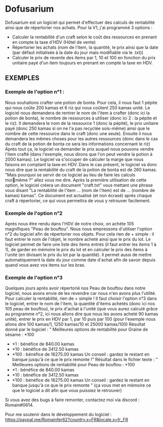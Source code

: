 # Dofusarium

Dofusarium est un logiciel qui permet d'effectuer des calculs de 
rentabilité ainsi que de répertorier nos achats.
Pour la V1, j'ai programmé 3 options :
- Calculer la rentabilité d'un craft selon le coût des ressources en 
prenant en compte la taxe d'HDV (Hôtel de vente)
- Répertorier les achats (nom de l'item, la quantité, le prix ainsi que 
la date (par défaut initialisée à la date du jour mais modifiable via 
le .txt))
- Calculer le prix de revente des items par 1, 10 et 100 en fonction du 
prix unitaire payé d'un item toujours en prenant en compte la taxe en 
HDV.
## EXEMPLES
### Exemple de l'option n°1 :
Nous souhaitons crafter une potion de bonta. Pour cela, il nous faut 1 
pépite qui nous coûte 200 kamas et 6 riz qui nous coûtent 250 kamas unité.
Le logiciel nous demandera de rentrer le nom de l'item à crafter (donc ici 
la potion de bonta), le nombre de ressources à utiliser (donc ici 2 : la 
pépite et le riz).
Il demandera le nom de la ressource 1 (donc la pépité), le prix unitaire 
payé (donc 250 kamas si on ne l'a pas recyclée sois-même) ainsi que le 
nombre de cette ressource dans le craft (donc une seule).
Ensuite il nous demandera les mêmes choses pour les autres ressources 
(donc dans le cas du craft de la potion de bonta ce sera les informations 
concernant le riz)
Après tout ça, le logiciel va demander le prix auquel nous pouvons vendre 
l'item crafté (dans l'exemple, nous dirons que l'on peut vendre la potion 
à 2000 kamas). Le logiciel va s'occuper de calculer la marge que nous 
faisons en comptant la taxe en HDV. Dans le cas présent, le logiciel va 
donc nous dire que la rentabilité du craft de la potion de bonta est de 
260 kamas.
"Mais pourquoi se servir de ce logiciel au lieu de faire les calculs moimême ?" allez vous me dire.
Après la première utilisation de cette option, le logiciel créera un 
document "craft.txt" vous mettant une phrase vous disant "La rentabilité 
de l'item ... (nom de l'item) est de ... (nombre de kamas) kamas". Ce 
document est actualisé (et non écrasé) après chaque craft à répertorier, 
ce qui vous permettra de vous y retrouver facilement.
### Exemple de l'option n°2
Après nous être rendu dans l'HDV de notre choix, on achète 105 magnifiques 
"Peau de bouftou".
Nous nous empressons d'utiliser l'option n°2 du logiciel afin de 
répertorier nos objets.
Pour cela rien de + simple : il faut entrer le nom de l'objet, le nombre 
acheté ainsi que le prix du lot. Le logiciel permet de faire une liste des 
items entrés (il faut entrer les items 1 à 1), de garder en mémoire le 
prix du lot et en calculer le prix des items à l'unité (en divisant le 
prix du lot par la quantité). Il permet aussi de mettre automatiquement la 
date du jour comme date d'achat afin de savoir depuis quand vous avez vos 
items sur les bras.
### Exemple de l'option n°3
Quelques jours après avoir répertorié nos Peau de bouftou dans notre 
logiciel, nous avons envie de les revendre car nous n'en avons plus 
l'utilité. Pour calculer la rentabilité, rien de + simple !
Il faut choisir l'option n°3 dans le logiciel, entrer le nom de l'item, la 
quantité d'items achetés (donc ici nos 105 peau de bouftou), le prix 
d'achat à l'unité (que vous aurez calculé grâce au programme n°2, ici nous 
allons dire que nous les avons acheté 90 kamas unité), entrer le prix en 
HDV par 1, par 10 puis par 100 (pour l'exemple nous allons dire 100 
kamas/1, 1250 kamas/10 et 25000 kamas/100)
Résultat donné par le logiciel :
" Meilleures options de rentabilité pour Graine de sésame : *100
- *1 : bénéfice de 840.00 kamas
- *10 : bénéfice de 3412.50 kamas
- *100 : bénéfice de 16275.00 kamas
Un conseil : gardez le restant en banque jusqu'à ce que le prix remonte !"
Résultat dans le fichier texte :
"
Meilleures options de rentabilité pour Peau de bouftou : *100
- *1 : bénéfice de 840.00 kamas
- *10 : bénéfice de 3412.50 kamas
- *100 : bénéfice de 16275.00 kamas
Un conseil : gardez le restant en banque jusqu'à ce que le prix remonte
"
(ça vous met en mémoire ce que le logiciel a dit afin que vous puissiez le 
retrouver)


Si vous avez des bugs à faire remonter, contactez moi via discord :
Romain#0614.


Pour me soutenir dans le développement du logiciel :
https://paypal.me/Romainfer62?country.x=FR&locale.x=fr_FR
